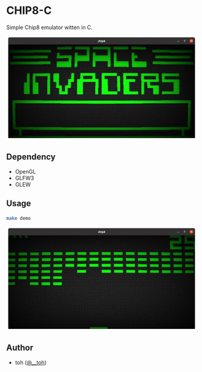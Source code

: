 # CHIP8-C

Simple Chip8 emulator witten in C.

![demo](./assets/images/demo_001.png "demo")

## Dependency

- OpenGL
- GLFW3
- GLEW

## Usage

```bash
make demo
```
![demo](./assets/images/demo_002.png "demo")

## Author

- toh ([@__toh](https://twitter.com/__toh))
